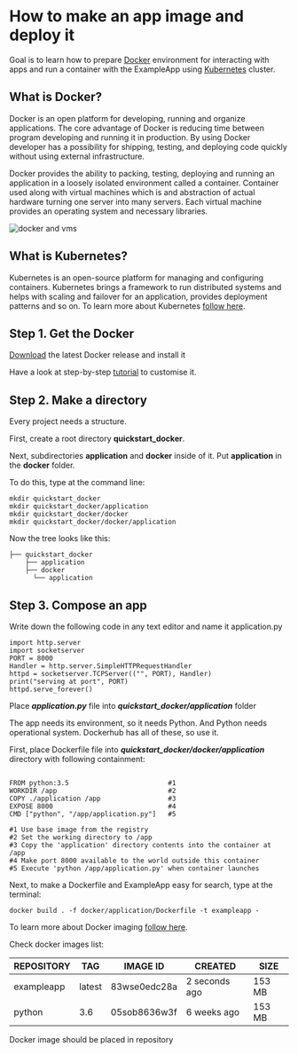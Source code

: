 # How to make an app image and deploy it

Goal is to learn how to prepare [Docker](https://www.docker.com/) environment for interacting with apps and run a container with the ExampleApp using [Kubernetes](https://kubernetes.io) cluster. 

## What is Docker?

Docker is an open platform for developing, running and organize applications. The core advantage of Docker is reducing time between program developing and running it in production. By using Docker developer has a possibility for shipping, testing, and deploying code quickly without using external infrastructure.

Docker provides the ability to packing, testing, deploying and running an application in a loosely isolated environment called a container. Container used along with virtual machines which is and abstraction of actual hardware turning one server into many servers. Each virtual machine provides an operating system and necessary libraries.

![docker and vms](https://www.docker.com/sites/default/files/d8/2018-11/docker-containerized-and-vm-transparent-bg.png)

## What is Kubernetes?

Kubernetes is an open-source platform for managing and configuring containers. Kubernetes brings a framework to run distributed systems and helps with scaling and failover for an application, provides deployment patterns and so on. To learn more about Kubernetes [follow here](https://kubernetes.io/docs/concepts/overview/what-is-kubernetes/).

## Step 1. Get the Docker

[Download](https://www.docker.com/products/docker-desktop) the latest Docker release and install it

Have a look at step-by-step [tutorial](https://www.docker.com/docker-desktop/getting-started-for-mac) to customise it.

## Step 2. Make a directory

Every project needs a structure.

First, create a root directory **quickstart_docker**. 

Next, subdirectories **application** and **docker** inside of it. Put **application** in the **docker** folder. 

To do this, type at the command line:
```
mkdir quickstart_docker
mkdir quickstart_docker/application
mkdir quickstart_docker/docker
mkdir quickstart_docker/docker/application
```

Now the tree looks like this:
```
├── quickstart_docker
    ├── application
    ├── docker
      └── application
```

## Step 3. Compose an app

Write down the following code in any text editor and name it application.py
```
import http.server
import socketserver
PORT = 8000
Handler = http.server.SimpleHTTPRequestHandler
httpd = socketserver.TCPServer(("", PORT), Handler)
print("serving at port", PORT)
httpd.serve_forever()
```

Place ***application.py*** file into ***quickstart_docker/application*** folder

The app needs its environment, so it needs Python. And Python needs operational system. Dockerhub has all of these, so use it.

First, place Dockerfile file into ***quickstart_docker/docker/application*** directory with following containment:

```

FROM python:3.5                         #1 
WORKDIR /app                            #2 
COPY ./application /app                 #3
EXPOSE 8000                             #4
CMD ["python", "/app/application.py"]   #5

#1 Use base image from the registry
#2 Set the working directory to /app
#3 Copy the 'application' directory contents into the container at /app
#4 Make port 8000 available to the world outside this container
#5 Execute 'python /app/application.py' when container launches

```

Next, to make a Dockerfile and ExampleApp easy for search, type at the terminal:

```
docker build . -f docker/application/Dockerfile -t exampleapp -

```

To learn more about Docker imaging [follow here](https://docs.docker.com/engine/reference/builder/).

Check docker images list:

| REPOSITORY | TAG    | IMAGE ID     | CREATED       | SIZE   |
|------------|--------|--------------|---------------|--------|
| exampleapp | latest | 83wse0edc28a | 2 seconds ago | 153 MB |
| python     | 3.6    | 05sob8636w3f | 6 weeks ago   | 153 MB |


Docker image should be placed in repository
